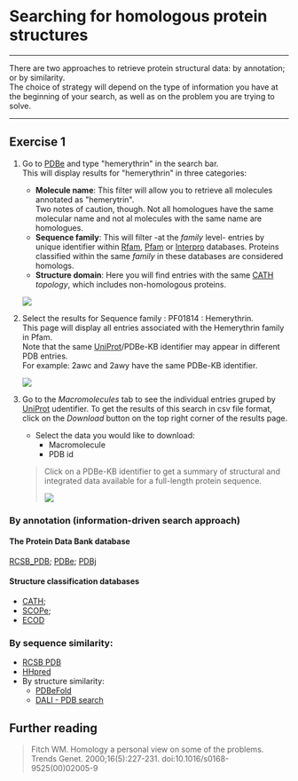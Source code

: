 # Searching for homologous protein structures
_____
There are two approaches to retrieve protein structural data: by annotation; or by similarity.  
The choice of strategy will depend on the type of information you have at the beginning of 
your search, as well as on the problem you are trying to solve.

_____
## Exercise 1

1. Go to [PDBe](https://www.ebi.ac.uk/pdbe/) and type "hemerythrin" in the search bar. \
   This will display results for "hemerythrin" in three categories: 
   - **Molecule name**: 
     This filter will allow you to retrieve all molecules annotated as "hemerytrin". \
     Two notes of caution, though. Not all homologues have the same molecular name and not al molecules with the same name are homologues.
   - **Sequence family**:
     This will filter -at the *family* level- entries by unique identifier within [Rfam](https://rfam.xfam.org/), [Pfam](https://pfam.xfam.org/) or [Interpro](https://www.ebi.ac.uk/interpro/) databases. Proteins classified within the same *family* in these databases are considered homologs.
   - **Structure domain**:
     Here you will find entries with the same [CATH](https://www.cathdb.info/) *topology*, which includes non-homologous proteins.

   ![](https://github.com/Claualvarez/ECCB2020/blob/master/Figures/Hemerythrin_seq_fam_searchPDBe.png)

2. Select the results for Sequence family : PF01814 : Hemerythrin. \
   This page will display all entries associated with the Hemerythrin family in Pfam. \
   Note that the same [UniProt](https://www.uniprot.org/)/PDBe-KB identifier may appear in different PDB entries. \
   For example: 2awc and 2awy have the same PDBe-KB identifier. 

   ![](https://github.com/Claualvarez/ECCB2020/blob/master/Figures/Hemerythrin_entries_per_prot.png)

3. Go to the *Macromolecules* tab to see the individual entries gruped by [UniProt](https://www.uniprot.org/) udentifier. 
   To get the results of this search in csv file format, click on the *Download* button on the top right corner of the results page. 
   - Select the data you would like to download:
     - Macromolecule
     - PDB id
   
   >
   > Click on a PDBe-KB identifier to get a summary of structural and integrated data available for a full-length protein sequence.
   > 
   > ![](https://github.com/Claualvarez/ECCB2020/blob/master/Figures/PDBeKB.png)
   >

### By annotation (information-driven search approach) 
#### The Protein Data Bank database
[RCSB_PDB](https://www.rcsb.org/); [PDBe](https://www.ebi.ac.uk/pdbe/); [PDBj](https://pdbj.org/)
#### Structure classification databases
- [CATH](https://www.cathdb.info/); 
- [SCOPe](https://scop.berkeley.edu/); 
- [ECOD](http://prodata.swmed.edu/ecod/)

### By sequence similarity: 
  - [RCSB PDB](https://www.rcsb.org/) 
  - [HHpred](https://toolkit.tuebingen.mpg.de/tools/hhpred)
- By structure similarity: 
  - [PDBeFold](https://www.ebi.ac.uk/msd-srv/ssm/) 
  - [DALI - PDB search](http://ekhidna2.biocenter.helsinki.fi/dali/)

## Further reading
> Fitch WM. Homology a personal view on some of the problems.  
Trends Genet. 2000;16(5):227-231. doi:10.1016/s0168-9525(00)02005-9
